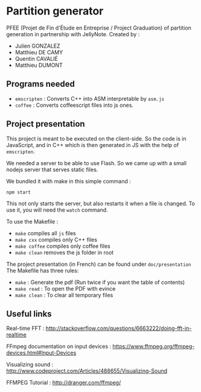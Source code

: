 # Partition generator

PFEE (Projet de Fin d'Étude en Entreprise / Project Graduation) of partition generation in partnership with JellyNote.
Created by :
- Julien GONZALEZ
- Matthieu DE CAMY
- Quentin CAVALIÉ
- Matthieu DUMONT

## Programs needed

- `emscripten` : Converts C++ into ASM interpretable by `asm.js`
- `coffee` : Converts coffeescript files into js ones.

## Project presentation

This project is meant to be executed on the client-side.
So the code is in JavaScript, and in C++ which is then generated in JS
with the help of `emscripten`.

We needed a server to be able to use Flash.
So we came up with a small nodejs server that serves static files.

We bundled it with make in this simple command :

`npm start`

This not only starts the server, but also restarts it when a file is
changed.
To use it, you will need the `watch` command.


To use the Makefile :
- `make` compiles all `js` files
- `make cxx` compiles only C++ files
- `make coffee` compiles only coffee files
- `make clean` removes the js folder in root

The project presentation (in French) can be found under `doc/presentation`
The Makefile has three rules:
- `make` : Generate the pdf (Run twice if you want the table of contents)
- `make read` : To open the PDF with evince
- `make clean` : To clear all temporary files

## Useful links

Real-time FFT :
http://stackoverflow.com/questions/6663222/doing-fft-in-realtime

FFmpeg documentation on input devices : 
https://www.ffmpeg.org/ffmpeg-devices.html#Input-Devices

Visualizing sound :
http://www.codeproject.com/Articles/488655/Visualizing-Sound

FFMPEG Tutorial :
http://dranger.com/ffmpeg/
